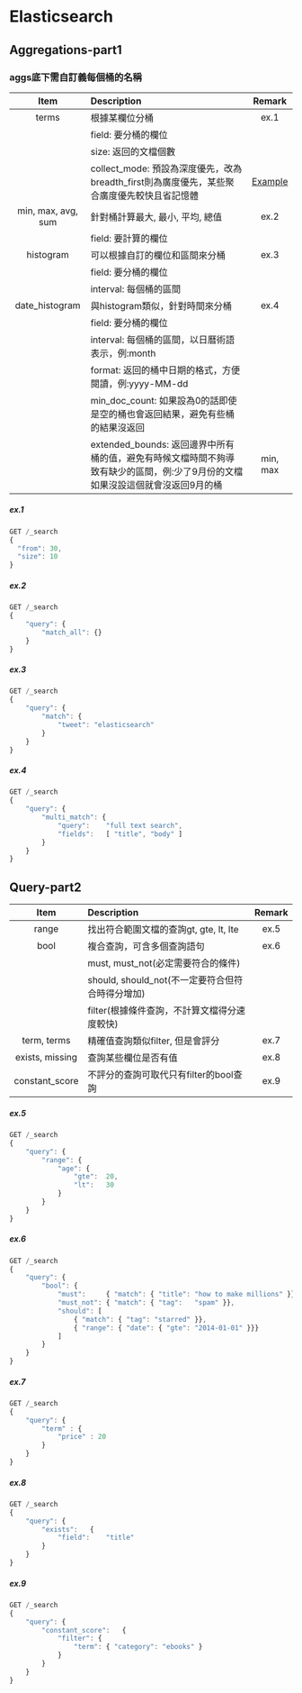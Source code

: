 # Elasticsearch #  

## Aggregations-part1 ##  

### aggs底下需自訂義每個桶的名稱 ### 
| Item | Description | Remark |
| :--: | :---------- | :----: |
| terms | 根據某欄位分桶 | ex.1 |
| | field: 要分桶的欄位 | |
| | size: 返回的文檔個數 | |
| | collect_mode: 預設為深度優先，改為breadth_first則為廣度優先，某些聚合廣度優先較快且省記憶體 | [Example](https://www.elastic.co/guide/cn/elasticsearch/guide/current/_preventing_combinatorial_explosions.html) | 
| min, max, avg, sum | 針對桶計算最大, 最小, 平均, 總值 | ex.2 | 
| | field: 要計算的欄位 | |
| histogram | 可以根據自訂的欄位和區間來分桶 | ex.3 | 
| | field: 要分桶的欄位 | |
| | interval: 每個桶的區間 | |
| date_histogram | 與histogram類似，針對時間來分桶 | ex.4 | 
| | field: 要分桶的欄位 | |
| | interval: 每個桶的區間，以日曆術語表示，例:month | |
| | format: 返回的桶中日期的格式，方便閱讀，例:yyyy-MM-dd | |
| | min_doc_count: 如果設為0的話即使是空的桶也會返回結果，避免有些桶的結果沒返回 | |
| | extended_bounds: 返回邊界中所有桶的值，避免有時候文檔時間不夠導致有缺少的區間，例:少了9月份的文檔如果沒設這個就會沒返回9月的桶 | min, max |
##### ex.1 #####
```js
GET /_search
{
  "from": 30,
  "size": 10
}
```
##### ex.2 #####
```js
GET /_search
{
    "query": {
        "match_all": {}
    }
}
```
##### ex.3 #####
```js
GET /_search
{
    "query": {
        "match": {
            "tweet": "elasticsearch"
        }
    }
}
```
##### ex.4 #####
```js
GET /_search
{
    "query": {
        "multi_match": {
            "query":    "full text search",
            "fields":   [ "title", "body" ]
        }
    }
}
```  
## Query-part2 ##  

| Item | Description | Remark |
| :--: | :---------- | :----: |
| range | 找出符合範圍文檔的查詢gt, gte, lt, lte | ex.5 |
| bool | 複合查詢，可含多個查詢語句 | ex.6 |
|  | must, must_not(必定需要符合的條件) |  |
|  | should, should_not(不一定要符合但符合時得分增加) |  |
|  | filter(根據條件查詢，不計算文檔得分速度較快) |  |
| term, terms | 精確值查詢類似filter, 但是會評分 | ex.7 |
| exists, missing | 查詢某些欄位是否有值 | ex.8 |
| constant_score | 不評分的查詢可取代只有filter的bool查詢 | ex.9 | 
  
##### ex.5 #####
```js
GET /_search
{
    "query": {
        "range": {
            "age": {
                "gte":  20,
                "lt":   30
            }
        }
    }
}
```  
##### ex.6 #####
```js
GET /_search
{
    "query": {
        "bool": {
            "must":     { "match": { "title": "how to make millions" }},
            "must_not": { "match": { "tag":   "spam" }},
            "should": [
                { "match": { "tag": "starred" }},
                { "range": { "date": { "gte": "2014-01-01" }}}
            ]
        }
    }
}
```  
##### ex.7 #####
```js
GET /_search
{
    "query": {
        "term" : {
            "price" : 20
        }
    }
}
```  
##### ex.8 #####
```js
GET /_search
{
    "query": {
        "exists":   {
            "field":    "title"
        }
    }
}
```  
##### ex.9 #####
```js
GET /_search
{
    "query": {
        "constant_score":   {
            "filter": {
                "term": { "category": "ebooks" } 
            }
        }
    }
}
```  
